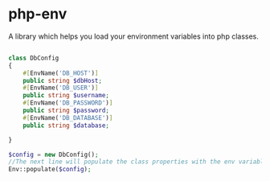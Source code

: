 # php-env
A library which helps you load your environment variables into php classes.

```php

class DbConfig
{
    #[EnvName('DB_HOST')]
    public string $dbHost;
    #[EnvName('DB_USER')]
    public string $username;
    #[EnvName('DB_PASSWORD')]
    public string $password;
    #[EnvName('DB_DATABASE')]
    public string $database;

}

$config = new DbConfig();
//The next line will populate the class properties with the env variables if they exist.
Env::populate($config);

```
